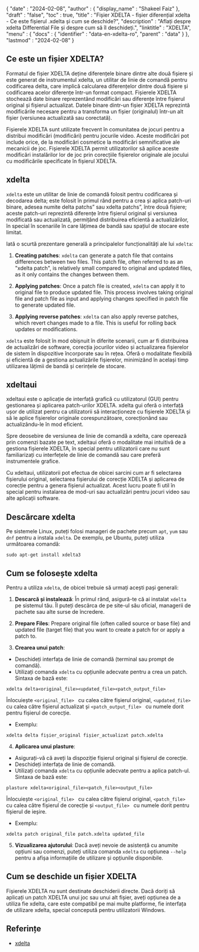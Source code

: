 {
  "date" : "2024-02-08",
  "author" : {
    "display_name" : "Shakeel Faiz"
},
  "draft" : "false",
  "toc" : true,
  "title" : "Fișier XDELTA - fișier diferențial xdelta - Ce este fișierul .xdelta și cum se deschide?",
  "description" : "Aflați despre xdelta Differential File și despre cum să îl deschideți.",
  "linktitle" : "XDELTA",
  "menu" : {
    "docs" : {
      "identifier" : "data-en-xdelta-ro",
      "parent" : "data"
}
},
  "lastmod" : "2024-02-08"
}

## Ce este un fișier XDELTA?

Formatul de fișier XDELTA deține diferențele binare dintre alte două fișiere și este generat de instrumentul xdelta, un utilitar de linie de comandă pentru codificarea delta, care implică calcularea diferențelor dintre două fișiere și codificarea acelor diferențe într-un format compact. Fișierele XDELTA stochează date binare reprezentând modificări sau diferențe între fișierul original și fișierul actualizat. Datele binare dintr-un fișier XDELTA reprezintă modificările necesare pentru a transforma un fișier (originalul) într-un alt fișier (versiunea actualizată sau corectată).

Fișierele XDELTA sunt utilizate frecvent în comunitatea de jocuri pentru a distribui modificări (modificări) pentru jocurile video. Aceste modificări pot include orice, de la modificări cosmetice la modificări semnificative ale mecanicii de joc. Fișierele XDELTA permit utilizatorilor să aplice aceste modificări instalărilor lor de joc prin corecțiile fișierelor originale ale jocului cu modificările specificate în fișierul XDELTA.

## xdelta

`xdelta` este un utilitar de linie de comandă folosit pentru codificarea și decodarea delta; este folosit în primul rând pentru a crea și aplica patch-uri binare, adesea numite delta patchs” sau xdelta patchs”, între două fișiere; aceste patch-uri reprezintă diferențe între fișierul original și versiunea modificată sau actualizată, permițând distribuirea eficientă a actualizărilor, în special în scenariile în care lățimea de bandă sau spațiul de stocare este limitat.

Iată o scurtă prezentare generală a principalelor funcționalități ale lui `xdelta`:

1.  **Creating patches**: `xdelta` can generate a patch file that contains differences between two files. This patch file, often referred to as an "xdelta patch", is relatively small compared to original and updated files, as it only contains the changes between them.
    
2.  **Applying patches**: Once a patch file is created, `xdelta` can apply it to original file to produce updated file. This process involves taking original file and patch file as input and applying changes specified in patch file to generate updated file.
    
3.  **Applying reverse patches**: `xdelta` can also apply reverse patches, which revert changes made to a file. This is useful for rolling back updates or modifications.
    

`xdelta` este folosit în mod obișnuit în diferite scenarii, cum ar fi distribuirea de actualizări de software, corecția jocurilor video și actualizarea fișierelor de sistem în dispozitive încorporate sau în rețea. Oferă o modalitate flexibilă și eficientă de a gestiona actualizările fișierelor, minimizând în același timp utilizarea lățimii de bandă și cerințele de stocare.

## xdeltaui

xdeltaui este o aplicație de interfață grafică cu utilizatorul (GUI) pentru gestionarea și aplicarea patch-urilor XDELTA. xdelta gui oferă o interfață ușor de utilizat pentru ca utilizatorii să interacționeze cu fișierele XDELTA și să le aplice fișierelor originale corespunzătoare, corecționând sau actualizându-le în mod eficient.

Spre deosebire de versiunea de linie de comandă a xdelta, care operează prin comenzi bazate pe text, xdeltaui oferă o modalitate mai intuitivă de a gestiona fișierele XDELTA, în special pentru utilizatorii care nu sunt familiarizați cu interfețele de linie de comandă sau care preferă instrumentele grafice.

Cu xdeltaui, utilizatorii pot efectua de obicei sarcini cum ar fi selectarea fișierului original, selectarea fișierului de corecție XDELTA și aplicarea de corecție pentru a genera fișierul actualizat. Acest lucru poate fi util în special pentru instalarea de mod-uri sau actualizări pentru jocuri video sau alte aplicații software.

## Descărcare xdelta

Pe sistemele Linux, puteți folosi manageri de pachete precum `apt`, `yum` sau `dnf` pentru a instala `xdelta`. De exemplu, pe Ubuntu, puteți utiliza următoarea comandă:

```
sudo apt-get install xdelta3
```

## Cum se folosește xdelta

Pentru a utiliza `xdelta`, de obicei trebuie să urmați acești pași generali:

1.  **Descarcă și instalează**: În primul rând, asigură-te că ai instalat `xdelta` pe sistemul tău. Îl puteți descărca de pe site-ul său oficial, managerii de pachete sau alte surse de încredere.
    
2.  **Prepare Files**: Prepare original file (often called source or base file) and updated file (target file) that you want to create a patch for or apply a patch to.
    
3.  **Crearea unui patch**:
    
- Deschideți interfața de linie de comandă (terminal sau prompt de comandă).
- Utilizați comanda `xdelta` cu opțiunile adecvate pentru a crea un patch. Sintaxa de bază este:
               
```
xdelta delta<original_file><updated_file><patch_output_file>
```
        
Înlocuiește `<original_file> ` cu calea către fișierul original, `<updated_file> ` cu calea către fișierul actualizat și `<patch_output_file> ` cu numele dorit pentru fișierul de corecție.
- Exemplu:
               
```
xdelta delta fișier_original fișier_actualizat patch.xdelta
```
        
4.  **Aplicarea unui plasture**:
    
- Asigurați-vă că aveți la dispoziție fișierul original și fișierul de corecție.
- Deschideți interfața de linie de comandă.
- Utilizați comanda `xdelta` cu opțiunile adecvate pentru a aplica patch-ul. Sintaxa de bază este:
        
      
```
plasture xdelta<original_file><patch_file><output_file>
```
        
Înlocuiește `<original_file> ` cu calea către fișierul original, `<patch_file> ` cu calea către fișierul de corecție și `<output_file> ` cu numele dorit pentru fișierul de ieșire.
- Exemplu:
                
```
xdelta patch original_file patch.xdelta updated_file
```
        
5.  **Vizualizarea ajutorului**: Dacă aveți nevoie de asistență cu anumite opțiuni sau comenzi, puteți utiliza comanda `xdelta` cu opțiunea `--help` pentru a afișa informațiile de utilizare și opțiunile disponibile.
    
## Cum se deschide un fișier XDELTA

Fișierele XDELTA nu sunt destinate deschiderii directe. Dacă doriți să aplicați un patch XDELTA unui joc sau unui alt fișier, aveți opțiunea de a utiliza fie xdelta, care este compatibil pe mai multe platforme, fie interfața de utilizare xdelta, special concepută pentru utilizatorii Windows.

## Referințe
* [xdelta](https://en.wikipedia.org/wiki/Xdelta)


